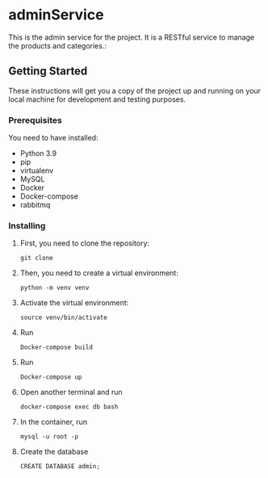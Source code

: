 # adminService
This is the admin service for the project. It is a RESTful service to manage the products and categories.:

## Getting Started
These instructions will get you a copy of the project up and running on your local machine for development and testing purposes.

### Prerequisites
You need to have installed:
* Python 3.9
* pip
* virtualenv
* MySQL
* Docker
* Docker-compose
* rabbitmq

### Installing
1. First, you need to clone the repository:

    ```git clone```

2. Then, you need to create a virtual environment:

    ```python -m venv venv```

3. Activate the virtual environment:

    ```source venv/bin/activate```
4. Run
    
    ```Docker-compose build```
5. Run
    
    ```Docker-compose up```
6. Open another terminal and run
    
    ```docker-compose exec db bash```
7. In the container, run
    
    ```mysql -u root -p```
8. Create the database
    
    ```CREATE DATABASE admin;```

